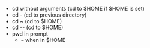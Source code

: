 - cd without arguments (cd to $HOME if $HOME is set)
- cd - (cd to previous directory)
- cd ~ (cd to $HOME)
- cd -- (cd to $HOME)
- pwd in prompt
  - `~` when in $HOME
